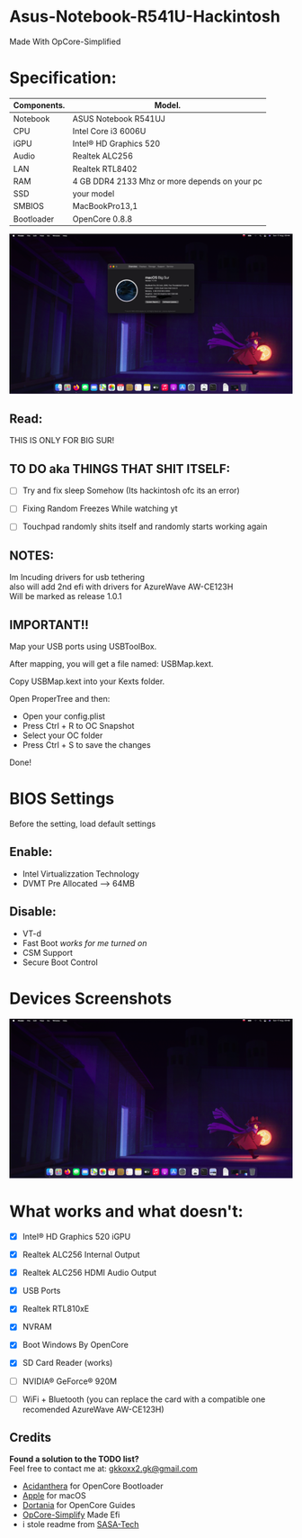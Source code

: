 # Asus-Notebook-R541U-Hackintosh

Made With OpCore-Simplified

# Specification:

| Components.      | Model.                                 |
| ---------------- | -------------------------------------- |
| Notebook         | ASUS Notebook R541UJ                   |
| CPU              | Intel Core i3 6006U                    | 
| iGPU             | Intel® HD Graphics 520                 |
| Audio            | Realtek ALC256                         |
| LAN              | Realtek RTL8402                        |
| RAM              | 4 GB DDR4 2133 Mhz or more depends on your pc|
| SSD              | your model                             |
| SMBIOS           | MacBookPro13,1                         |
| Bootloader       | OpenCore 0.8.8                         |

![infodp1](./Screenshot/1.png)


## Read:
THIS IS ONLY FOR BIG SUR!

## TO DO aka THINGS THAT SHIT ITSELF:
- [ ] Try and fix sleep Somehow (Its hackintosh ofc its an error)  
- [ ] Fixing Random Freezes While watching yt  
- [ ] Touchpad randomly shits itself and randomly starts working again  



## NOTES:
Im Incuding drivers for usb tethering  
also will add 2nd efi with drivers for AzureWave AW-CE123H  
Will be marked as release 1.0.1

## IMPORTANT!!

  Map your USB ports using USBToolBox.

After mapping, you will get a file named: USBMap.kext.

Copy USBMap.kext into your Kexts folder.

Open ProperTree and then:

- Open your config.plist
- Press Ctrl + R to OC Snapshot
- Select your OC folder
- Press Ctrl + S to save the changes

Done!


# BIOS Settings

Before the setting, load default settings

## Enable:
- Intel Virtualizzation Technology
- DVMT Pre Allocated --> 64MB

## Disable:
- VT-d
- Fast Boot *works for me turned on*
- CSM Support
- Secure Boot Control

# Devices Screenshots
![sc1](./Screenshot/2.png)

# What works and what doesn't:
- [x] Intel® HD Graphics 520 iGPU
- [x] Realtek ALC256 Internal Output
- [x] Realtek ALC256 HDMI Audio Output
- [x] USB Ports
- [x] Realtek RTL810xE
- [x] NVRAM
- [x] Boot Windows By OpenCore
- [x] SD Card Reader (works)
- [ ] NVIDIA® GeForce® 920M
- [ ] WiFi + Bluetooth (you can replace the card with a compatible one recomended AzureWave AW-CE123H)


## Credits
**Found a solution to the TODO list?**  
Feel free to contact me at: [gkkoxx2.gk@gmail.com](mailto:gkkoxx2.gk@gmail.com)
- [Acidanthera](https://github.com/acidanthera) for OpenCore Bootloader
- [Apple](https://apple.com) for macOS
- [Dortania](https://github.com/dortania) for OpenCore Guides
- [OpCore-Simplify](https://github.com/lzhoang2801/OpCore-Simplify) Made Efi
- i stole readme from [SASA-Tech](https://github.com/SASA-Tech/Asus-VivoBook-R541U-Hackintosh/tree/main)

